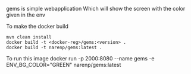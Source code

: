 gems is simple webapplication Which will show the screen with the color given in the env 


To make the docker build

```
mvn clean install 
docker build -t <docker-reg>/gems:<version> .
docker build -t narenp/gems:latest .

```

To run this image 
docker run  -p 2000:8080 --name gems -e ENV_BG_COLOR="GREEN"  narenp/gems:latest

